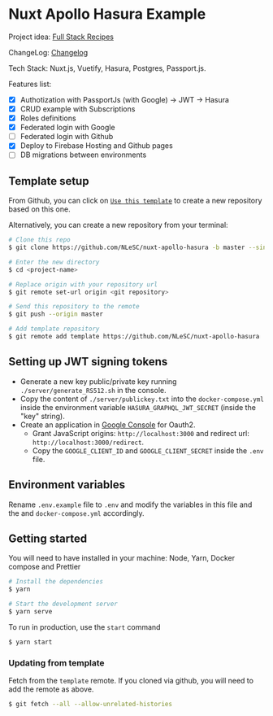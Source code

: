 # Nuxt Apollo Hasura Example

Project idea: [Full Stack Recipes](https://github.com/NLeSC/full-stack-recipes)

ChangeLog: [Changelog](https://github.com/NLeSC/nuxt-apollo-hasura/blob/master/CHANGELOG.md)

Tech Stack: Nuxt.js, Vuetify, Hasura, Postgres, Passport.js.

Features list: 
- [x] Authotization with PassportJs (with Google) -> JWT -> Hasura
- [x] CRUD example with Subscriptions
- [x] Roles definitions
- [x] Federated login with Google
- [ ] Federated login with Github
- [x] Deploy to Firebase Hosting and Github pages
- [ ] DB migrations between environments 

## Template setup

From Github, you can click on [`Use this template`](https://github.com/NLeSC/nuxt-apollo-hasura/generate) to create a new repository based on this one.

Alternatively, you can create a new repository from your terminal:

``` bash
# Clone this repo
$ git clone https://github.com/NLeSC/nuxt-apollo-hasura -b master --single-branch <project-name>

# Enter the new directory
$ cd <project-name>

# Replace origin with your repository url
$ git remote set-url origin <git repository>

# Send this repository to the remote
$ git push --origin master

# Add template repository
$ git remote add template https://github.com/NLeSC/nuxt-apollo-hasura
```

## Setting up JWT signing tokens
- Generate a new key public/private key running `./server/generate_RS512.sh` in the console.
- Copy the content of `./server/publickey.txt` into the `docker-compose.yml` inside the environment variable `HASURA_GRAPHQL_JWT_SECRET` (inside the "key" string).
- Create an application in [Google Console](https://console.cloud.google.com) for Oauth2.
    - Grant JavaScript origins: `http://localhost:3000` and redirect url: `http://localhost:3000/redirect`.
    - Copy the `GOOGLE_CLIENT_ID` and  `GOOGLE_CLIENT_SECRET` inside the `.env` file.
    

## Environment variables
Rename `.env.example` file to `.env` and modify the variables in this file and the and `docker-compose.yml` accordingly.

## Getting started
You will need to have installed in your machine: Node, Yarn, Docker compose and Prettier
``` bash
# Install the dependencies
$ yarn

# Start the development server
$ yarn serve
```

To run in production, use the `start` command

``` bash
$ yarn start
```

### Updating from template

Fetch from the `template` remote. If you cloned via github, you will need to add the remote as above.

``` bash
$ git fetch --all --allow-unrelated-histories
```
